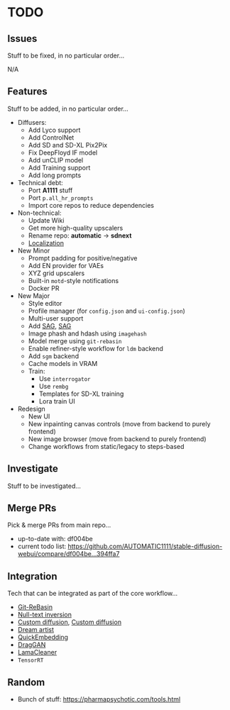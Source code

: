 # TODO

## Issues

Stuff to be fixed, in no particular order...

N/A

## Features

Stuff to be added, in no particular order...

- Diffusers:
  - Add Lyco support
  - Add ControlNet
  - Add SD and SD-XL Pix2Pix
  - Fix DeepFloyd IF model
  - Add unCLIP model
  - Add Training support
  - Add long prompts
- Technical debt:
  - Port **A1111** stuff
  - Port `p.all_hr_prompts`
  - Import core repos to reduce dependencies
- Non-technical:
  - Update Wiki
  - Get more high-quality upscalers
  - Rename repo: **automatic** -> **sdnext**
  - [Localization](https://app.transifex.com/signup/open-source/)
- New Minor
  - Prompt padding for positive/negative
  - Add EN provider for VAEs
  - XYZ grid upscalers
  - Built-in `motd`-style notifications
  - Docker PR
- New Major
  - Style editor
  - Profile manager (for `config.json` and `ui-config.json`)
  - Multi-user support
  - Add [SAG](https://huggingface.co/docs/diffusers/v0.19.3/en/api/pipelines/self_attention_guidance), [SAG](https://github.com/ashen-sensored/sd_webui_SAG)
  - Image phash and hdash using `imagehash`
  - Model merge using `git-rebasin`
  - Enable refiner-style workflow for `ldm` backend
  - Add `sgm` backend
  - Cache models in VRAM
  - Train:
    - Use `interrogator`
    - Use `rembg`
    - Templates for SD-XL training
    - Lora train UI
- Redesign
  - New UI
  - New inpainting canvas controls (move from backend to purely frontend)
  - New image browser (move from backend to purely frontend)
  - Change workflows from static/legacy to steps-based

## Investigate

Stuff to be investigated...

## Merge PRs

Pick & merge PRs from main repo...

- up-to-date with: df004be
- current todo list: <https://github.com/AUTOMATIC1111/stable-diffusion-webui/compare/df004be...394ffa7>

## Integration

Tech that can be integrated as part of the core workflow...

- [Git-ReBasin]([https://github.com/ogkalu2/Merge-Stable-Diffusion-models-without-distortion](https://github.com/vladmandic/automatic/issues/1176))
- [Null-text inversion](https://github.com/ouhenio/null-text-inversion-colab)
- [Custom diffusion](https://github.com/guaneec/custom-diffusion-webui), [Custom diffusion](https://www.cs.cmu.edu/~custom-diffusion/)
- [Dream artist](https://github.com/7eu7d7/DreamArtist-sd-webui-extension)
- [QuickEmbedding](https://github.com/ethansmith2000/QuickEmbedding)
- [DragGAN](https://github.com/XingangPan/DragGAN)
- [LamaCleaner](https://github.com/Sanster/lama-cleaner)
- `TensorRT`

## Random

- Bunch of stuff: <https://pharmapsychotic.com/tools.html>
